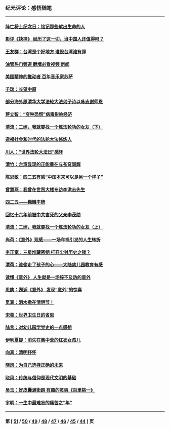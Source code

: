 ### 纪元评论：感悟随笔
---
#### [阵亡将士纪念日：铭记那些献出生命的人](../../pages/nsc1035/n12985418.md?05310330) 
#### [影评《抉择》 经历了这一切，当中国人还值得吗？](../../pages/nsc1035/n12983029.md?05310330) 
#### [王友群：台湾是个好地方 谁毁台湾谁有罪](../../pages/nsc1035/n12977761.md?05310330) 
#### [油管热门频道 翻墙必看视频 新闻](ok?05310330)
#### [美国精神的推动者 百年音乐家苏萨](../../pages/nsc1035/n12974542.md?05310330) 
#### [千瑞：长望中原](../../pages/nsc1035/n12976554.md?05310330) 
#### [部分海外原清华大学法轮大法弟子诗以咏志谢师恩](../../pages/nsc1035/n12957723.md?05310330) 
#### [蒋立智：“变种恐慌”病毒影响经济](../../pages/nsc1035/n12955438.md?05310330) 
#### [清流：二婶，我就要找一个炼法轮功的女友（下）](../../pages/nsc1035/n12953189.md?05310330) 
#### [造福社会和时代的法轮大法修炼人](../../pages/nsc1035/n12944018.md?05310330) 
#### [川人：“世界法轮大法日”感怀](../../pages/nsc1035/n12932771.md?05310330) 
#### [清竹：台湾显现的正能量在与苍穹同辉](../../pages/nsc1035/n12928084.md?05310330) 
#### [陈思敏：四二五有感“中国本来可以是另一个样子”](../../pages/nsc1035/n12902318.md?05310330) 
#### [曾慧燕：我曾在世贸大楼专访李洪志先生](../../pages/nsc1035/n12898729.md?05310330) 
#### [四二五——巍巍丰碑](../../pages/nsc1035/n12893609.md?05310330) 
#### [回忆十六年前被中共害死的父亲李茂勋](../../pages/nsc1035/n12880270.md?05310330) 
#### [清流：二婶，我就要找一个炼法轮功的女友（上）](../../pages/nsc1035/n12879174.md?05310330) 
#### [尚荷：《意外》观感——一场车祸引发的人生转折](../../pages/nsc1035/n12877867.md?05310330) 
#### [李正宽：三星堆藏密钥 打开尘封历史之锁？](../../pages/nsc1035/n12877650.md?05310330) 
#### [清荷：谁偷走了孩子的心——大陆幼儿园教育有感](../../pages/nsc1035/n12871130.md?05310330) 
#### [读懂《意外》 人生就是一场猝不及防的意外](../../pages/nsc1035/n12869689.md?05310330) 
#### [思韵：邂逅《意外》 发现“意外”的惊喜](../../pages/nsc1035/n12862144.md?05310330) 
#### [觅真：泪水撒在清明节！](../../pages/nsc1035/n12857953.md?05310330) 
#### [宋善：世界卫生日的省思](../../pages/nsc1035/n12855911.md?05310330) 
#### [陆言：对幼儿园学党史的一点感想](../../pages/nsc1035/n12851128.md?05310330) 
#### [伊利夏提：消失在集中营的红衣女孩儿](../../pages/nsc1035/n12848360.md?05310330) 
#### [向真：清明抒怀](../../pages/nsc1035/n12848172.md?05310330) 
#### [晓风：为自己选择正确的未来](../../pages/nsc1035/n12778898.md?05310330) 
#### [晓风：传统与信仰是现代文明的基础](../../pages/nsc1035/n12762161.md?05310330) 
#### [吴玉：好皮囊满街跑 有趣的灵魂《百里挑一》](../../pages/nsc1035/n12760835.md?05310330) 
#### [宇明：一生中最难忘的痛苦之“年”](../../pages/nsc1035/n12757663.md?05310330) 

---
#### 第 [ [51](./51.md?05310330) / [50](./50.md?05310330) / [49](./49.md?05310330) / [48](./48.md?05310330) / [47](./47.md?05310330) / [46](./46.md?05310330) / [45](./45.md?05310330) / [44](./44.md?05310330) ] 页
